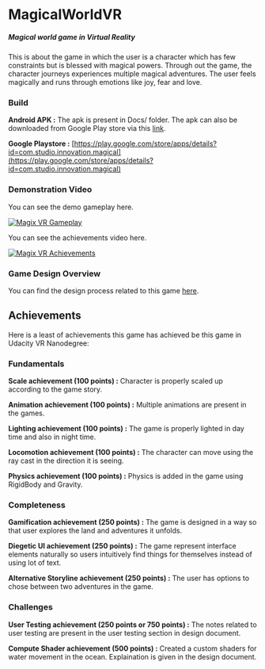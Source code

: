 # MagicalWorldVR
##### Magical world game in Virtual Reality

This is about the game in which the user is a character which has few constraints but is blessed with magical powers. Through out the game, the character journeys experiences multiple magical adventures.
The user feels magically and runs through emotions like joy, fear and love.

### Build
**Android APK :** The apk is present in Docs/ folder. The apk can also be downloaded from Google Play store via this [link](https://play.google.com/store/apps/details?id=com.studio.innovation.magical).

**Google Playstore :** [https://play.google.com/store/apps/details?id=com.studio.innovation.magical](https://play.google.com/store/apps/details?id=com.studio.innovation.magical)

### Demonstration Video

You can see the demo gameplay here.

[![Magix VR Gameplay](https://img.youtube.com/vi/Ac_jhG6mIO4/0.jpg)](https://www.youtube.com/watch?v=Ac_jhG6mIO4)

You can see the achievements video here.

[![Magix VR Achievements](https://img.youtube.com/vi/YHQMxwnaD_Q/0.jpg)](https://www.youtube.com/watch?v=YHQMxwnaD_Q)

### Game Design Overview

You can find the design process related to this game [here](https://medium.com/@chaitiagrawal/vr-the-magical-world-de074030324c).

## Achievements

Here is a least of achievements this game has achieved be this game in Udacity VR Nanodegree:

### Fundamentals
**Scale achievement (100 points) :**  Character is properly scaled up according to the game story.

**Animation achievement (100 points) :** Multiple animations are present in the games.  

**Lighting achievement (100 points) :**  The game is properly lighted in day time and also in night time.  

**Locomotion achievement (100 points) :** The character can move using the ray cast in the direction it is seeing.

**Physics achievement (100 points) :** Physics is added in the game using RigidBody and Gravity.

### Completeness

**Gamification achievement (250 points) :** The game is designed in a way so that user explores the land and adventures it unfolds.

**Diegetic UI achievement (250 points) :** The game represent interface elements naturally so users intuitively find things for themselves instead of using lot of text.

**Alternative Storyline achievement (250 points) :** The user has options to chose between two adventures in the game.

### Challenges
**User Testing achievement (250 points or 750 points) :** The notes related to user testing are present in the user testing section in design document.

**Compute Shader achievement (500 points) :** Created a custom shaders for water movement in the ocean. Explaination is given in the design document.
